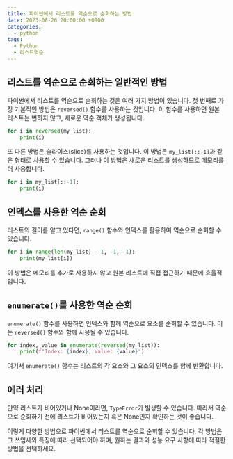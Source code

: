 ```yaml
---
title: 파이썬에서 리스트를 역순으로 순회하는 방법
date: 2023-08-26 20:00:00 +0900
categories:
  - python
tags:
  - Python
  - 리스트역순
---
```


## 리스트를 역순으로 순회하는 일반적인 방법

파이썬에서 리스트를 역순으로 순회하는 것은 여러 가지 방법이 있습니다. 첫 번째로 가장 기본적인 방법은 `reversed()` 함수를 사용하는 것입니다. 이 함수를 사용하면 원본 리스트는 변하지 않고, 새로운 역순 객체가 생성됩니다.

```python
for i in reversed(my_list):
    print(i)
```

또 다른 방법은 슬라이스(slice)를 사용하는 것입니다. 이 방법은 `my_list[::-1]`과 같은 형태로 사용할 수 있습니다. 그러나 이 방법은 새로운 리스트를 생성하므로 메모리를 더 사용합니다.

```python
for i in my_list[::-1]:
    print(i)
```

## 인덱스를 사용한 역순 순회

리스트의 길이를 알고 있다면, `range()` 함수와 인덱스를 활용하여 역순으로 순회할 수 있습니다.

```python
for i in range(len(my_list) - 1, -1, -1):
    print(my_list[i])
```

이 방법은 메모리를 추가로 사용하지 않고 원본 리스트에 직접 접근하기 때문에 효율적입니다.

## `enumerate()`를 사용한 역순 순회

`enumerate()` 함수를 사용하면 인덱스와 함께 역순으로 요소를 순회할 수 있습니다. 이는 `reversed()` 함수와 함께 사용될 수 있습니다.

```python
for index, value in enumerate(reversed(my_list)):
    print(f"Index: {index}, Value: {value}")
```

여기서 `enumerate()` 함수는 리스트의 각 요소와 그 요소의 인덱스를 함께 반환합니다. 

## 에러 처리

만약 리스트가 비어있거나 None이라면, `TypeError`가 발생할 수 있습니다. 따라서 역순으로 순회하기 전에 리스트가 비어있는지 혹은 None인지 확인하는 것이 좋습니다.

이렇게 다양한 방법으로 파이썬에서 리스트를 역순으로 순회할 수 있습니다. 각 방법은 그 쓰임새와 특징에 따라 선택되어야 하며, 원하는 결과와 성능 요구 사항에 따라 적절한 방법을 선택하세요.